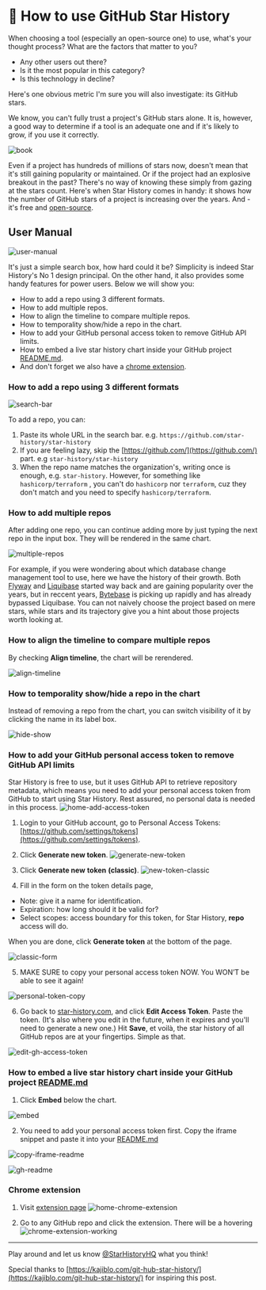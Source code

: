 # 📕 How to use GitHub Star History

When choosing a tool (especially an open-source one) to use, what's your thought process? What are the factors that matter to you?

-   Any other users out there?
-   Is it the most popular in this category?
-   Is this technology in decline?

Here's one obvious metric I'm sure you will also investigate: its GitHub stars.

We know, you can't fully trust a project's GitHub stars alone. It is, however, a good way to determine if a tool is an adequate one and if it's likely to grow, if you use it correctly.

![book](/blog/assets/how-to-use-github-star-history/book.webp)

Even if a project has hundreds of millions of stars now, doesn't mean that it's still gaining popularity or maintained. Or if the project had an explosive breakout in the past? There's no way of knowing these simply from gazing at the stars count. Here's when Star History comes in handy: it shows how the number of GitHub stars of a project is increasing over the years. And - it's free and [open-source](https://github.com/star-history/star-history).

## User Manual

![user-manual](/blog/assets/how-to-use-github-star-history/user-manual.webp)

It's just a simple search box, how hard could it be? Simplicity is indeed Star History's No 1 design principal. On the other hand, it also provides some handy features for power users. Below we will show you:

-   How to add a repo using 3 different formats.
-   How to add multiple repos.
-   How to align the timeline to compare multiple repos.
-   How to temporality show/hide a repo in the chart.
-   How to add your GitHub personal access token to remove GitHub API limits.
-   How to embed a live star history chart inside your GitHub project [README.md](http://README.md).
-   And don't forget we also have a [chrome extension](https://chrome.google.com/webstore/detail/star-history/iijibbcdddbhokfepbblglfgdglnccfn).

### How to add a repo using 3 different formats

![search-bar](/blog/assets/how-to-use-github-star-history/search-bar.webp)

To add a repo, you can:

1. Paste its whole URL in the search bar. e.g. `https://github.com/star-history/star-history`
2. If you are feeling lazy, skip the [https://github.com/](https://github.com/) part. e.g `star-history/star-history`
3. When the repo name matches the organization's, writing once is enough, e.g. `star-history`. However, for something like `hashicorp/terraform` , you can't do `hashicorp` nor `terraform`, cuz they don't match and you need to specify `hashicorp/terraform`.

### How to add multiple repos

After adding one repo, you can continue adding more by just typing the next repo in the input box. They will be rendered in the same chart.

![multiple-repos](/blog/assets/how-to-use-github-star-history/multiple-repos.webp)

For example, if you were wondering about which database change management tool to use, here we have the history of their growth.
Both [Flyway](https://flywaydb.org) and [Liquibase](https://liquibase.com) started way back and are gaining popularity over the years, but in reccent years, [Bytebase](https://bytebase.com) is picking up rapidly and has already bypassed Liquibase.
You can not naively choose the project based on mere stars, while stars and its trajectory give you a hint about those projects worth looking at.

### How to align the timeline to compare multiple repos

By checking **Align timeline**, the chart will be rerendered.

![align-timeline](/blog/assets/how-to-use-github-star-history/align-timeline.webp)

### How to temporality show/hide a repo in the chart

Instead of removing a repo from the chart, you can switch visibility of it by clicking the name in its label box.

![hide-show](/blog/assets/how-to-use-github-star-history/hide-show.webp)

### How to add your GitHub personal access token to remove GitHub API limits

Star History is free to use, but it uses GitHub API to retrieve repository metadata, which means you need to add your personal access token from GitHub to start using Star History. Rest assured, no personal data is needed in this process.
![home-add-access-token](/blog/assets/how-to-use-github-star-history/add-access-token.webp)

1. Login to your GitHub account, go to Personal Access Tokens: [https://github.com/settings/tokens](https://github.com/settings/tokens).
2. Click **Generate new token**.
   ![generate-new-token](/blog/assets/how-to-use-github-star-history/generate-new-token.webp)

3. Click **Generate new** **token** **(classic)**.
   ![new-token-classic](/blog/assets/how-to-use-github-star-history/new-token-classic.webp)

4. Fill in the form on the token details page,

-   Note: give it a name for identification.
-   Expiration: how long should it be valid for?
-   Select scopes: access boundary for this token, for Star History, **repo** access will do.

When you are done, click **Generate token** at the bottom of the page.

![classic-form](/blog/assets/how-to-use-github-star-history/classic-form.webp)

5. MAKE SURE to copy your personal access token NOW. You WON’T be able to see it again!

![personal-token-copy](/blog/assets/how-to-use-github-star-history/personal-token-copy.webp)

6. Go back to [star-history.com](/), and click **Edit Access Token**. Paste the token. (It's also where you edit in the future, when it expires and you'll need to generate a new one.) Hit **Save**, et voilà, the star history of all GitHub repos are at your fingertips. Simple as that.

![edit-gh-access-token](/blog/assets/how-to-use-github-star-history/edit-gh-access-token.webp)

### How to embed a live star history chart inside your GitHub project [README.md](http://README.md)

1. Click **Embed** below the chart.

![embed](/blog/assets/how-to-use-github-star-history/embed.webp)

2. You need to add your personal access token first. Copy the iframe snippet and paste it into your [README.md](http://README.md)

![copy-iframe-readme](/blog/assets/how-to-use-github-star-history/copy-iframe-readme.webp)

![gh-readme](/blog/assets/how-to-use-github-star-history/gh-readme.webp)

### Chrome extension

1. Visit [extension page](https://chrome.google.com/webstore/detail/star-history/iijibbcdddbhokfepbblglfgdglnccfn)
   ![home-chrome-extension](/blog/assets/how-to-use-github-star-history/home-chrome-extension.webp)

2. Go to any GitHub repo and click the extension. There will be a hovering
   ![chrome-extension-working](/blog/assets/how-to-use-github-star-history/chrome-extension-working.webp)

---

Play around and let us know [@StarHistoryHQ](https://twitter.com/StarHistoryHQ) what you think!

Special thanks to [https://kajiblo.com/git-hub-star-history/](https://kajiblo.com/git-hub-star-history/) for inspiring this post.
